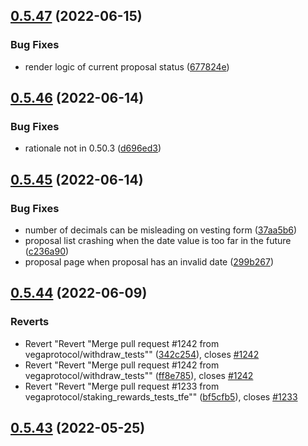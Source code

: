 ## [0.5.47](https://github.com/vegaprotocol/token-frontend/compare/0.5.46...0.5.47) (2022-06-15)


### Bug Fixes

* render logic of current proposal status ([677824e](https://github.com/vegaprotocol/token-frontend/commit/677824e350e223b7d47b7b307630c15c51edb13c))



## [0.5.46](https://github.com/vegaprotocol/token-frontend/compare/0.5.45...0.5.46) (2022-06-14)


### Bug Fixes

* rationale not in 0.50.3 ([d696ed3](https://github.com/vegaprotocol/token-frontend/commit/d696ed3c27771dc5072c32d42ca3ec3d5ab58eba))



## [0.5.45](https://github.com/vegaprotocol/token-frontend/compare/0.5.44...0.5.45) (2022-06-14)


### Bug Fixes

* number of decimals can be misleading on vesting form ([37aa5b6](https://github.com/vegaprotocol/token-frontend/commit/37aa5b6e0ce78eac12eebfe391df0e8e837bbbe0))
* proposal list crashing when the date value is too far in the future ([c236a90](https://github.com/vegaprotocol/token-frontend/commit/c236a90e9cfbae942095e50af2663d736491fc59))
* proposal page when proposal has an invalid date ([299b267](https://github.com/vegaprotocol/token-frontend/commit/299b2670dc8549a294d74a41aa5a75853cd4085c))



## [0.5.44](https://github.com/vegaprotocol/token-frontend/compare/0.5.43...0.5.44) (2022-06-09)


### Reverts

* Revert "Revert "Merge pull request #1242 from vegaprotocol/withdraw_tests"" ([342c254](https://github.com/vegaprotocol/token-frontend/commit/342c254ed5998f13110d8db01057b47ff01b44ff)), closes [#1242](https://github.com/vegaprotocol/token-frontend/issues/1242)
* Revert "Revert "Merge pull request #1242 from vegaprotocol/withdraw_tests"" ([ff8e785](https://github.com/vegaprotocol/token-frontend/commit/ff8e7859aae0256f21c2a0d7d3c193964dce8e5a)), closes [#1242](https://github.com/vegaprotocol/token-frontend/issues/1242)
* Revert "Revert "Merge pull request #1233 from vegaprotocol/staking_rewards_tests_tfe"" ([bf5cfb5](https://github.com/vegaprotocol/token-frontend/commit/bf5cfb5ad1652df6288c36d6812bee1e04566d41)), closes [#1233](https://github.com/vegaprotocol/token-frontend/issues/1233)



## [0.5.43](https://github.com/vegaprotocol/token-frontend/compare/0.5.42...0.5.43) (2022-05-25)




